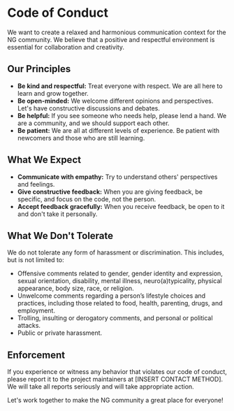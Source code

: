 # Code of Conduct

We want to create a relaxed and harmonious communication context for the NG community. We believe that a positive and respectful environment is essential for collaboration and creativity.

## Our Principles

*   **Be kind and respectful:** Treat everyone with respect. We are all here to learn and grow together.
*   **Be open-minded:** We welcome different opinions and perspectives. Let's have constructive discussions and debates.
*   **Be helpful:** If you see someone who needs help, please lend a hand. We are a community, and we should support each other.
*   **Be patient:** We are all at different levels of experience. Be patient with newcomers and those who are still learning.

## What We Expect

*   **Communicate with empathy:** Try to understand others' perspectives and feelings.
*   **Give constructive feedback:** When you are giving feedback, be specific, and focus on the code, not the person.
*   **Accept feedback gracefully:** When you receive feedback, be open to it and don't take it personally.

## What We Don't Tolerate

We do not tolerate any form of harassment or discrimination. This includes, but is not limited to:

*   Offensive comments related to gender, gender identity and expression, sexual orientation, disability, mental illness, neuro(a)typicality, physical appearance, body size, race, or religion.
*   Unwelcome comments regarding a person’s lifestyle choices and practices, including those related to food, health, parenting, drugs, and employment.
*   Trolling, insulting or derogatory comments, and personal or political attacks.
*   Public or private harassment.

## Enforcement

If you experience or witness any behavior that violates our code of conduct, please report it to the project maintainers at [INSERT CONTACT METHOD]. We will take all reports seriously and will take appropriate action.

Let's work together to make the NG community a great place for everyone!